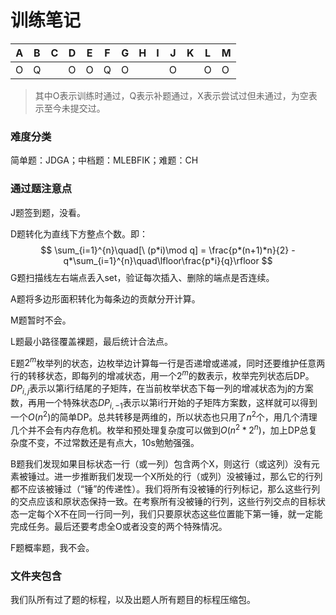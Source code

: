 # 训练笔记

| A   | B   | C   | D   | E   | F   | G   | H   | I   | J   | K   | L   | M   |
| --- | --- | --- | --- | --- | --- | --- | --- | --- | --- | --- | --- | --- |
| O   | Q   |     | O   | O   | Q   | O   |     |     | O   |     | O   | O   |

> 其中O表示训练时通过，Q表示补题通过，X表示尝试过但未通过，为空表示至今未提交过。

### 难度分类

简单题：JDGA；中档题：MLEBFIK；难题：CH

### 通过题注意点

J题签到题，没看。

D题转化为直线下方整点个数。即：
$$
\sum_{i=1}^{n}\quad[\ (p*i)\mod q] = \frac{p*(n+1)*n}{2} - q*\sum_{i=1}^{n}\quad\lfloor\frac{p*i}{q}\rfloor
$$
G题扫描线左右端点丢入set，验证每次插入、删除的端点是否连续。

A题将多边形面积转化为每条边的贡献分开计算。

M题暂时不会。

L题最小路径覆盖裸题，最后统计合法点。

E题$2^m$枚举列的状态，边枚举边计算每一行是否递增或递减，同时还要维护任意两行的转移状态，即每列的增减状态，用一个$2^m$的数表示，枚举完列状态后DP。$DP_{i,j}$表示以第i行结尾的子矩阵，在当前枚举状态下每一列的增减状态为j的方案数，再用一个特殊状态$DP_{i,-1}$表示以第i行开始的子矩阵方案数，这样就可以得到一个$O(n^2)$的简单DP。总共转移是两维的，所以状态也只用了$n^2$个，用几个清理几个并不会有内存危机。枚举和预处理复杂度可以做到$O(n^2*2^n)​$，加上DP总复杂度不变，不过常数还是有点大，10s勉勉强强。

B题我们发现如果目标状态一行（或一列）包含两个X，则这行（或这列）没有元素被锤过。进一步推断我们发现一个X所处的行（或列）没被锤过，那么它的行列都不应该被锤过（“锤”的传递性）。我们将所有没被锤的行列标记，那么这些行列的交点应该和原状态保持一致。在考察所有没被锤的行列，这些行列交点的目标状态一定每个X不在同一行同一列，我们只要原状态这些位置能下第一锤，就一定能完成任务。最后还要考虑全O或者没变的两个特殊情况。

F题概率题，我不会。

### 文件夹包含

我们队所有过了题的标程，以及出题人所有题目的标程压缩包。